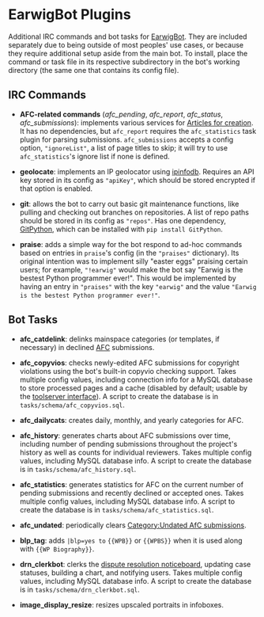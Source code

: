 EarwigBot Plugins
=================

Additional IRC commands and bot tasks for
[EarwigBot](https://github.com/earwig/earwigbot). They are included separately
due to being outside of most peoples' use cases, or because they require
additional setup aside from the main bot. To install, place the command or task
file in its respective subdirectory in the bot's working directory (the same
one that contains its config file).

IRC Commands
------------

- **AFC-related commands** (*afc_pending*, *afc_report*, *afc_status*,
  *afc_submissions*): implements various services for
  [Articles for creation](http://en.wikipedia.org/wiki/WP:AFC). It has no
  dependencies, but `afc_report` requires the `afc_statistics` task plugin for
  parsing submissions. `afc_submissions` accepts a config option,
  `"ignoreList"`, a list of page titles to skip; it will try to use
  `afc_statistics`'s ignore list if none is defined.

- **geolocate**: implements an IP geolocator using
  [ipinfodb](http://ipinfodb.com/). Requires an API key stored in its config as
  `"apiKey"`, which should be stored encrypted if that option is enabled.

- **git**: allows the bot to carry out basic git maintenance functions, like
  pulling and checking out branches on repositories. A list of repo paths
  should be stored in its config as `"repos"`. Has one dependency,
  [GitPython](http://packages.python.org/GitPython), which can be installed
  with `pip install GitPython`.

- **praise**: adds a simple way for the bot respond to ad-hoc commands based on
  entries in `praise`'s config (in the `"praises"` dictionary). Its original
  intention was to implement silly "easter eggs" praising certain users; for
  example, `"!earwig"` would make the bot say "Earwig is the bestest Python
  programmer ever!". This would be implemented by having an entry in
  `"praises"` with the key `"earwig"` and the value
  `"Earwig is the bestest Python programmer ever!"`.

Bot Tasks
---------

- **afc_catdelink**: delinks mainspace categories (or templates, if necessary)
  in declined [AFC](http://en.wikipedia.org/wiki/WP:AFC) submissions.

- **afc_copyvios**: checks newly-edited AFC submissions for copyright
  violations using the bot's built-in copyvio checking support. Takes multiple
  config values, including connection info for a MySQL database to store
  processed pages and a cache (disabled by default; usable by the
  [toolserver interface](https://toolserver.org/~earwig/copyvios)). A script to
  create the database is in `tasks/schema/afc_copyvios.sql`.

- **afc_dailycats**: creates daily, monthly, and yearly categories for AFC.

- **afc_history**: generates charts about AFC submissions over time, including
  number of pending submissions throughout the project's history as well as
  counts for individual reviewers. Takes multiple config values, including
  MySQL database info. A script to create the database is in
  `tasks/schema/afc_history.sql`.

- **afc_statistics**: generates statistics for AFC on the current number of
  pending submissions and recently declined or accepted ones. Takes multiple
  config values, including MySQL database info. A script to create the database
  is in `tasks/schema/afc_statistics.sql`.

- **afc_undated**: periodically clears
  [Category:Undated AfC submissions](http://en.wikipedia.org/wiki/Category:Undated_AfC_submissions).

- **blp_tag**: adds `|blp=yes to` `{{WPB}}` or `{{WPBS}}` when it is used along
  with ``{{WP Biography}}``.

- **drn_clerkbot**: clerks the
  [dispute resolution noticeboard](http://en.wikipedia.org/wiki/WP:DRN),
  updating case statuses, building a chart, and notifying users. Takes multiple
  config values, including MySQL database info. A script to create the database
  is in `tasks/schema/drn_clerkbot.sql`.

- **image_display_resize**: resizes upscaled portraits in infoboxes.
